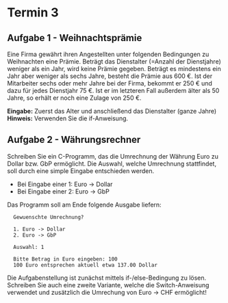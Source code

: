 # Termin 3

## Aufgabe 1 - Weihnachtsprämie
Eine Firma gewährt ihren Angestellten unter folgenden Bedingungen zu Weihnachten eine Prämie. Beträgt das Dienstalter (=Anzahl der Dienstjahre) weniger als ein Jahr, wird keine Prämie gegeben. Beträgt es mindestens ein Jahr aber weniger als sechs Jahre, besteht die Prämie aus 600 €. Ist der Mitarbeiter sechs oder mehr Jahre bei der Firma, bekommt er 250 € und dazu für jedes Dienstjahr 75 €. Ist er im letzteren Fall außerdem älter als 50 Jahre, so erhält er noch eine Zulage von 250 €.

__Eingabe:__ Zuerst das Alter und anschließend das Dienstalter (ganze Jahre)
__Hinweis:__ Verwenden Sie die if-Anweisung.

## Aufgabe 2 - Währungsrechner

Schreiben Sie ein C-Programm, das die Umrechnung der Währung Euro zu Dollar bzw. GbP ermöglicht. Die Auswahl, welche Umrechnung stattfindet, soll durch eine simple Eingabe entschieden werden.

 * Bei Eingabe einer 1: Euro -> Dollar
 * Bei Eingabe einer 2: Euro -> GbP

Das Programm soll am Ende folgende Ausgabe liefern:

      Gewuenschte Umrechnung?

      1. Euro -> Dollar
      2. Euro -> GbP

      Auswahl: 1

      Bitte Betrag in Euro eingeben: 100
      100 Euro entsprechen aktuell etwa 137.00 Dollar

Die Aufgabenstellung ist zunächst mittels if-/else-Bedingung zu lösen. Schreiben Sie auch eine zweite Variante, welche die Switch-Anweisung verwendet und zusätzlich die Umrechung von Euro -> CHF ermöglicht!

